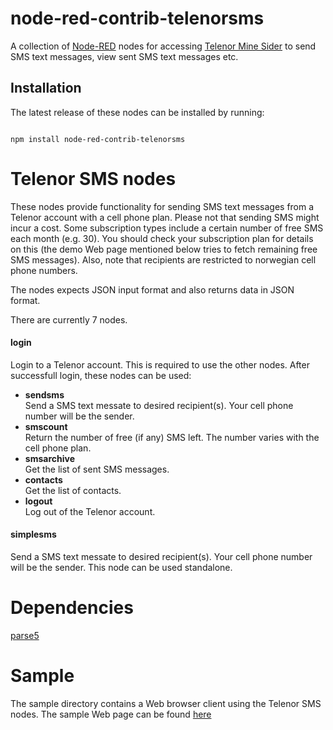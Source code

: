 <html><body>
<h1>node-red-contrib-telenorsms</h1>

A collection of <a target="_blank" href="http://nodered.org/">Node-RED</a> nodes for accessing
<a target="_blank" href="https://www.telenor.no/privat/minesider/logginnfelles.cms?skin=telenor">Telenor Mine Sider</a>
to send SMS text messages, view sent SMS text messages etc.

<h2>Installation</h2>

<p>
The latest release of these nodes can be installed by running:
</p>

<pre><code>
npm install node-red-contrib-telenorsms
</code></pre>

<h1>Telenor SMS nodes</h1>
<p>
These nodes provide functionality for sending SMS text messages from a Telenor account with a cell phone plan.
Please not that sending SMS might incur a cost. Some subscription types include a certain number of free SMS
each month (e.g. 30). You should check your subscription plan for details on this (the demo Web page mentioned below
tries to fetch remaining free SMS messages).
Also, note that recipients are restricted to norwegian cell phone numbers.
</p>

<p>
The nodes expects JSON input format and also returns data in JSON format.
</p>

There are currently 7 nodes.

<h4>login</h4>
Login to a Telenor account. This is required to use the other nodes.
After successfull login, these nodes can be used:

<ul>
<li><strong>sendsms</strong></li>
Send a SMS text messate to desired recipient(s). Your cell phone number will be the sender.

<li><strong>smscount</strong></li>
Return the number of free (if any) SMS left. The number varies with the cell phone plan.

<li><strong>smsarchive</strong></li>
Get the list of sent SMS messages.

<li><strong>contacts</strong></li>
Get the list of contacts.

<li><strong>logout</strong></li>
Log out of the Telenor account.
</ul>

<h4>simplesms</h4>
Send a SMS text messate to desired recipient(s). Your cell phone number will be the sender.
This node can be used standalone.

<h1>Dependencies</h1>
<a target="_blank" href="https://www.npmjs.com/package/parse5">parse5</a>

<h1>Sample</h1>
The sample directory contains a Web browser client using the Telenor SMS nodes.
The sample Web page can be found <a target="_blank" href="http://noderedjo2.mybluemix.net/telenorsms/">here</a>

</body></html>
